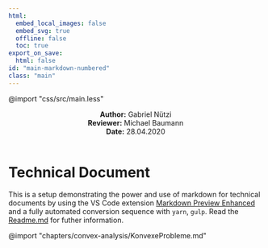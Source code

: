 ```yaml
---
html:
  embed_local_images: false
  embed_svg: true
  offline: false
  toc: true
export_on_save:
  html: false
id: "main-markdown-numbered"
class: "main"
---
```


@import "css/src/main.less"

<header>
<p><strong>Author:</strong> Gabriel Nützi<br>
<strong>Reviewer:</strong> Michael Baumann<br>
<strong>Date:</strong> 28.04.2020
</p>
</header>

# Technical Document

This is a setup demonstrating the power and use of markdown for technical documents by using
the VS Code extension [Markdown Preview Enhanced](https://shd101wyy.github.io/markdown-preview-enhanced) and a fully automated conversion sequence with `yarn`, `gulp`.
Read the [Readme.md](https://github.com/gabyx/TechnicalMarkdown/blob/master/Readme.md) for futher information.


@import "chapters/convex-analysis/KonvexeProbleme.md"